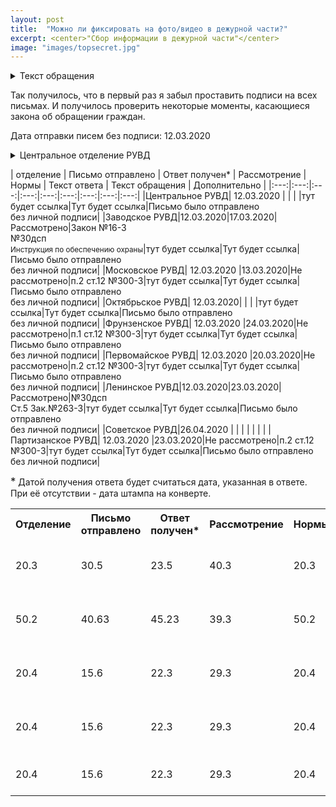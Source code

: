 ```yaml
---
layout: post
title:  "Можно ли фиксировать на фото/видео в дежурной части?"
excerpt: <center>"Сбор информации в дежурной части"</center>
image: "images/topsecret.jpg"
---
```

<details>
  <summary>Текст обращения</summary>
  <p> Я, гражданин Республики Беларусь, обращаюсь к Вам за разъяснением.</p>
<p>  В соответствии со <strong> статьей 34 Конституции Республики Беларусь, “Гражданам Республики Беларусь гарантируется право на получение, хранение и распространение полной, достоверной и своевременной информации о деятельности государственных органов, общественных объединений, о политической, экономической, культурной и международной жизни, состоянии окружающей среды.”</strong>.</p>
<p>  В соответствии со <strong>ст. 5 Закона № 263 – З «Об органах внутренних дел Республики Беларусь» от 17 июля 2007 года, “Деятельность органов внутренних дел является гласной, открытой для граждан и средств массовой информации в той мере, в какой это не противоречит требованиям законодательства Республики Беларусь о защите государственных секретов и иной охраняемой законом тайны.”</strong></p>
<p>	В связи с изложенным, прошу пояснить:</p>
<p>1. Возможно ли проведение аудиозаписи, фотосъемки и видеофиксации на территории дежурной части РУВД ... района.</p>
<p>2. Если указанное в п.1 не разрешено, прошу пояснить, на основании каких нормативных документов запрещается сбор информации указанными методами</p>
</p>
  </details>
<p>Так получилось, что в первый раз я забыл проставить подписи на всех письмах. И получилось проверить некоторые моменты, касающиеся закона об обращении граждан.</p>
<p>Дата отправки писем без подписи: 12.03.2020</p>
<details>
  <summary>Центральное отделение РУВД</summary>
 <p> В целом ответ развернутый. В ответе ссылались на следующие документы:</p>
 <p> - Указ Президента Республики Беларусь "О некоторых вопросах в сфере государственных секретов" от 25.02.2011 №68;</p>
 <p> - Некие ведомственные правовые акты, регламентирующие режим секретности в ОВД и организацию пропускного режима на них;</p>
 <p> - Ссылка на то, что что указанные акты имеют гриф "Для служебного пользования" (далее ДСП);</p>
 <p> - статья 18-1 Закона Республики Беларусь "Об информации, информатизации и защите информации" от 10.11.2008 №355-3, согласно которой, акты с грифом "ДСП" относятся к служебной информации, распространение которой ограничено.</p>
  
 <p> Ключевой момент, в вопросе "А можно ли?" кроется как раз в последнем пункте. В ответе прямым текстом говорится о невозможности разъяснения мне содержания правовых актов, которые запрещают мне проводить фотофиксацию на территории дежурной части. </p>
  
  ```Вердикт
  Снимать нельзя, но мы вам не расскажем почему
  ```
</details>

| отделение  |  Письмо отправлено | Ответ получен* | Рассмотрение  | Нормы  | Текст ответа  | Текст обращения  | Дополнительно  |
|:---:|:---:|:---:|:---:|:---:|:---:|:---:|:---:|:---:|
|Центральное РУВД| 12.03.2020 |   |   |   |тут будет ссылка|Тут будет ссылка|Письмо было отправлено <br>без личной подписи|
|Заводское РУВД|12.03.2020|17.03.2020|Рассмотрено|Закон №16-3<br>№30дсп<br><small>Инструкция по обеспечению охраны</small>|тут будет ссылка|Тут будет ссылка|Письмо было отправлено <br>без личной подписи|
|Московское РУВД| 12.03.2020 |13.03.2020|Не рассмотрено|п.2 ст.12 №300-3|тут будет ссылка|Тут будет ссылка|Письмо было отправлено <br>без личной подписи|
|Октябрьское РУВД| 12.03.2020|   |   |   |тут будет ссылка|Тут будет ссылка|Письмо было отправлено <br>без личной подписи|
|Фрунзенское РУВД| 12.03.2020 |24.03.2020|Не рассмотрено|п.1 ст.12 №300-3|тут будет ссылка|Тут будет ссылка|Письмо было отправлено <br>без личной подписи|
|Первомайское РУВД| 12.03.2020 |20.03.2020|Не рассмотрено|п.2 ст.12 №300-3|тут будет ссылка|Тут будет ссылка|Письмо было отправлено <br>без личной подписи|
|Ленинское РУВД|12.03.2020|23.03.2020|Рассмотрено|№30дсп<br>Ст.5 Зак.№263-3|тут будет ссылка|Тут будет ссылка|Письмо было отправлено <br>без личной подписи|
|Советское РУВД|26.04.2020 |   |   |   |   |   |   |
|Партизанское РУВД| 12.03.2020 |23.03.2020|Не рассмотрено|п.2 ст.12 №300-3|тут будет ссылка|Тут будет ссылка|Письмо было отправлено <br>без личной подписи|

<big>*</big> Датой получения ответа будет считаться дата, указанная в ответе. При её отсутствии - дата штампа на конверте.


<table>
<tr>
  <th>Отделение</th>
  <th>Письмо отправлено</th>
  <th>Ответ получен*</th>
  <th>Рассмотрение</th>
  <th>Нормы</th>
  <th>Текст ответа</th>
  <th>Текст обращения</th>
  <th>Дополнительно</th>
  </tr>
 <tr>
  <td>20.3</td>
  <td>30.5</td>
  <td>23.5</td>
  <td>40.3</td>
  <td>20.3</td>
  <td>30.5</td>
  <td>23.5</td>
  <td>Письмо было отправлено <br>без личной подписи</td>
 </tr>
<tr>
  <td>50.2</td>
  <td>40.63</td>
  <td>45.23</td>
  <td>39.3</td>
  <td>50.2</td>
  <td>40.63</td>
  <td>45.23</td>
  <td>Письмо было отправлено <br>без личной подписи</td>
</tr>
  <tr>
  <td>20.4</td>
  <td>15.6</td>
  <td>22.3</td>
  <td>29.3</td>
  <td>20.4</td>
  <td>15.6</td>
  <td>22.3</td>
  <td>Письмо было отправлено <br>без личной подписи</td>
</tr>
  <tr>
  <td>20.4</td>
  <td>15.6</td>
  <td>22.3</td>
  <td>29.3</td>
  <td>20.4</td>
  <td>15.6</td>
  <td>22.3</td>
  <td>Письмо было отправлено <br>без личной подписи</td>
</tr>
  <tr>
  <td>20.4</td>
  <td>15.6</td>
  <td>22.3</td>
  <td>29.3</td>
  <td>20.4</td>
  <td>15.6</td>
  <td>22.3</td>
  <td>Письмо было отправлено без личной подписи</td>
</tr>
</table>
